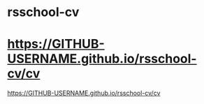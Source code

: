 # rsschool-cv
# https://GITHUB-USERNAME.github.io/rsschool-cv/cv
 https://GITHUB-USERNAME.github.io/rsschool-cv/cv
